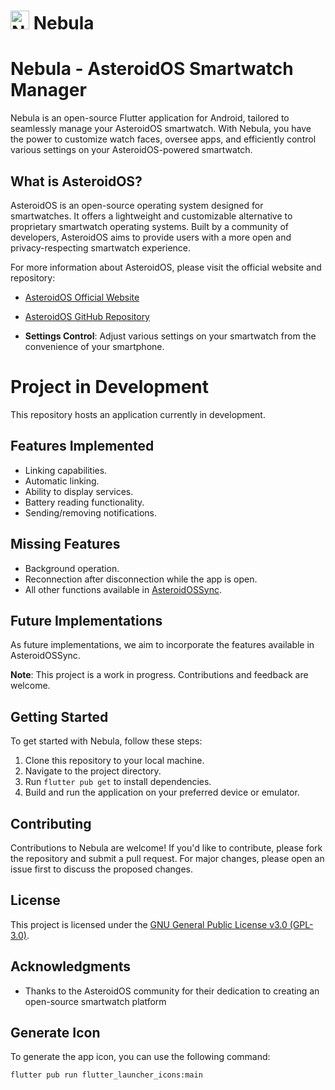 # <img src="assets/images/icon.png" alt="Nebula Icon" width="30" height="30" /> Nebula


# Nebula - AsteroidOS Smartwatch Manager

Nebula is an open-source Flutter application for Android, tailored to seamlessly manage your AsteroidOS smartwatch. With Nebula, you have the power to customize watch faces, oversee apps, and efficiently control various settings on your AsteroidOS-powered smartwatch.

## What is AsteroidOS?

AsteroidOS is an open-source operating system designed for smartwatches. It offers a lightweight and customizable alternative to proprietary smartwatch operating systems. Built by a community of developers, AsteroidOS aims to provide users with a more open and privacy-respecting smartwatch experience.

For more information about AsteroidOS, please visit the official website and repository:
- [AsteroidOS Official Website](https://asteroidos.org/)
- [AsteroidOS GitHub Repository](https://github.com/AsteroidOS)

- **Settings Control**: Adjust various settings on your smartwatch from the convenience of your smartphone.

# Project in Development

This repository hosts an application currently in development. 

## Features Implemented
- Linking capabilities.
- Automatic linking.
- Ability to display services.
- Battery reading functionality.
- Sending/removing notifications.

## Missing Features
- Background operation.
- Reconnection after disconnection while the app is open.
- All other functions available in [AsteroidOSSync](https://github.com/AsteroidOS/AsteroidOSSync).

## Future Implementations
As future implementations, we aim to incorporate the features available in AsteroidOSSync.

**Note**: This project is a work in progress. Contributions and feedback are welcome.

## Getting Started

To get started with Nebula, follow these steps:
1. Clone this repository to your local machine.
2. Navigate to the project directory.
3. Run `flutter pub get` to install dependencies.
4. Build and run the application on your preferred device or emulator.

## Contributing

Contributions to Nebula are welcome! If you'd like to contribute, please fork the repository and submit a pull request. For major changes, please open an issue first to discuss the proposed changes.

## License

This project is licensed under the [GNU General Public License v3.0 (GPL-3.0)](LICENSE).


## Acknowledgments

- Thanks to the AsteroidOS community for their dedication to creating an open-source smartwatch platform


## Generate Icon

To generate the app icon, you can use the following command:

```bash
flutter pub run flutter_launcher_icons:main
